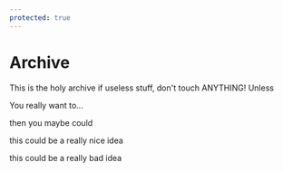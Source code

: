 ```yaml
---
protected: true
---
```


# Archive

This is the holy archive if useless stuff, don't touch ANYTHING! Unless

You really want to...

then you maybe could

this could be a really nice idea

this could be a really bad idea
